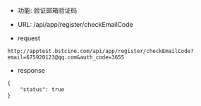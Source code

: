* 功能: 验证邮箱验证码

* URL: /api/app/register/checkEmailCode

* request
```
http://apptest.bstcine.com/api/app/register/checkEmailCode?email=675920123@qq.com&auth_code=3655
```

* response
```
{
    "status": true
}
```
